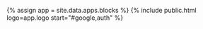{% assign app = site.data.apps.blocks %}
{% include public.html logo=app.logo start="#google,auth" %}